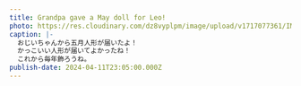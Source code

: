 ```yaml
---
title: Grandpa gave a May doll for Leo!
photo: https://res.cloudinary.com/dz8vyplpm/image/upload/v1717077361/IMG_9518_d1bxvl.jpg
caption: |-
  おじいちゃんから五月人形が届いたよ！
  かっこいい人形が届いてよかったね！
  これから毎年飾ろうね。
publish-date: 2024-04-11T23:05:00.000Z
---
```

